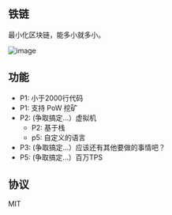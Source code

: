 铁链
---
最小化区块链，能多小就多小。

![image](https://user-images.githubusercontent.com/705367/43468592-ffd482c2-9516-11e8-8f25-b488fcd61458.png)


功能
---
- P1: 小于2000行代码
- P1: 支持 PoW 挖矿
- P2: (争取搞定...）虚拟机
    - P2: 基于栈
    - p5: 自定义的语言
- P3: (争取搞定...）应该还有其他要做的事情吧？
- P5: (争取搞定...）百万TPS

协议
---
MIT
